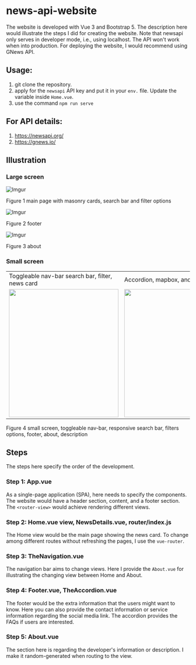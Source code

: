 # news-api-website
The website is developed with Vue 3 and Bootstrap 5. The description here would illustrate the steps I did for creating the website. Note that newsapi only serves in developer mode, i.e., using localhost. The API won't work when into production. For deploying the website, I would recommend using GNews API.

## Usage:
1. git clone the repository.
2. apply for the ```newsapi``` API key and put it in your ```env.``` file. Update the variable inside ``` Home.vue ```.
3. use the command ``` npm run serve ```

## For API details:
1. https://newsapi.org/
2. https://gnews.io/

## Illustration
### Large screen
![Imgur](https://i.imgur.com/VB8LjrJl.png)

Figure 1 main page with masonry cards, search bar and filter options

![Imgur](https://i.imgur.com/2F0Xp2Sl.png)

Figure 2 footer

![Imgur](https://i.imgur.com/3ZgKAjll.png)

Figure 3 about

### Small screen

<table>
  <tr>
    <td>Toggleable nav-bar search bar, filter, news card</td>
    <td>Accordion, mapbox, and social icons</td>
    <td>About</td>
  </tr>
  <tr>
    <td><img src="https://i.imgur.com/AxSStxr.png" width=300 height=350></td>
    <td><img src="https://i.imgur.com/NHAISiC.png" width=300 height=350></td>
    <td><img src="https://i.imgur.com/UZGrJQd.png" width=300 height=350></td>
  </tr>
 </table>
Figure 4 small screen, toggleable nav-bar, responsive search bar, filters options, footer, about, description



## Steps
The steps here specify the order of the development.

### Step 1: App.vue
As a single-page application (SPA), here needs to specify the components. The website would have a header section, content, and a footer section. The ``` <router-view> ``` would achieve rendering different views. 

### Step 2: Home.vue view, NewsDetails.vue, router/index.js
The Home view would be the main page showing the news card. To change among different routes without refreshing the pages, I use the ```vue-router```.

### Step 3: TheNavigation.vue
The navigation bar aims to change views. Here I provide the ``` About.vue ``` for illustrating the changing view between Home and About.

### Step 4: Footer.vue, TheAccordion.vue
The footer would be the extra information that the users might want to know. Here you can also provide the contact information or service information regarding the social media link. The accordion provides the FAQs if users are interested.

### Step 5: About.vue
The section here is regarding the developer's information or description. I make it random-generated when routing to the view. 